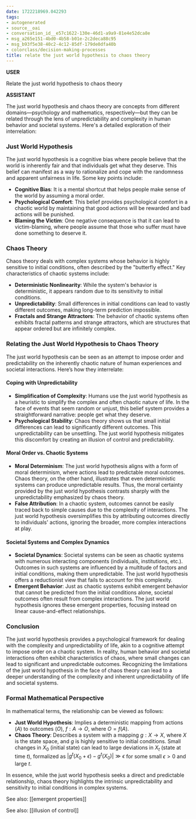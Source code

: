 ```yaml
---
date: 1722218969.042293
tags:
- autogenerated
- source__oai
- conversation_id__e57c1622-130e-46d1-a9a9-81e4e52dca8e
- msg_a265e151-4bd0-4b58-b01e-2c2deca88c95
- msg_b93f5e38-40c2-4c12-85df-179de0dfa40b
- colorclass/decision-making-processes
title: relate the just world hypothesis to chaos theory
---
```


**USER**

Relate the just world hypothesis to chaos theory


**ASSISTANT**

The just world hypothesis and chaos theory are concepts from different domains—psychology and mathematics, respectively—but they can be related through the lens of unpredictability and complexity in human behavior and societal systems. Here's a detailed exploration of their interrelation:

### Just World Hypothesis

The just world hypothesis is a cognitive bias where people believe that the world is inherently fair and that individuals get what they deserve. This belief can manifest as a way to rationalize and cope with the randomness and apparent unfairness in life. Some key points include:
- **Cognitive Bias**: It is a mental shortcut that helps people make sense of the world by assuming a moral order.
- **Psychological Comfort**: This belief provides psychological comfort in a chaotic world by maintaining that good actions will be rewarded and bad actions will be punished.
- **Blaming the Victim**: One negative consequence is that it can lead to victim-blaming, where people assume that those who suffer must have done something to deserve it.

### Chaos Theory

Chaos theory deals with complex systems whose behavior is highly sensitive to initial conditions, often described by the "butterfly effect." Key characteristics of chaotic systems include:
- **Deterministic Nonlinearity**: While the system's behavior is deterministic, it appears random due to its sensitivity to initial conditions.
- **Unpredictability**: Small differences in initial conditions can lead to vastly different outcomes, making long-term prediction impossible.
- **Fractals and Strange Attractors**: The behavior of chaotic systems often exhibits fractal patterns and strange attractors, which are structures that appear ordered but are infinitely complex.

### Relating the Just World Hypothesis to Chaos Theory

The just world hypothesis can be seen as an attempt to impose order and predictability on the inherently chaotic nature of human experiences and societal interactions. Here’s how they interrelate:

#### Coping with Unpredictability

- **Simplification of Complexity**: Humans use the just world hypothesis as a heuristic to simplify the complex and often chaotic nature of life. In the face of events that seem random or unjust, this belief system provides a straightforward narrative: people get what they deserve.
- **Psychological Stability**: Chaos theory shows us that small initial differences can lead to significantly different outcomes. This unpredictability can be unsettling. The just world hypothesis mitigates this discomfort by creating an illusion of control and predictability.

#### Moral Order vs. Chaotic Systems

- **Moral Determinism**: The just world hypothesis aligns with a form of moral determinism, where actions lead to predictable moral outcomes. Chaos theory, on the other hand, illustrates that even deterministic systems can produce unpredictable results. Thus, the moral certainty provided by the just world hypothesis contrasts sharply with the unpredictability emphasized by chaos theory.
- **False Attribution**: In a chaotic system, outcomes cannot be easily traced back to simple causes due to the complexity of interactions. The just world hypothesis oversimplifies this by attributing outcomes directly to individuals' actions, ignoring the broader, more complex interactions at play.

#### Societal Systems and Complex Dynamics

- **Societal Dynamics**: Societal systems can be seen as chaotic systems with numerous interacting components (individuals, institutions, etc.). Outcomes in such systems are influenced by a multitude of factors and initial conditions, making them unpredictable. The just world hypothesis offers a reductionist view that fails to account for this complexity.
- **Emergent Behavior**: Just as chaotic systems exhibit emergent behavior that cannot be predicted from the initial conditions alone, societal outcomes often result from complex interactions. The just world hypothesis ignores these emergent properties, focusing instead on linear cause-and-effect relationships.

### Conclusion

The just world hypothesis provides a psychological framework for dealing with the complexity and unpredictability of life, akin to a cognitive attempt to impose order on a chaotic system. In reality, human behavior and societal interactions often exhibit characteristics of chaos, where small changes can lead to significant and unpredictable outcomes. Recognizing the limitations of the just world hypothesis in the face of chaos theory can lead to a deeper understanding of the complexity and inherent unpredictability of life and societal systems.

### Formal Mathematical Perspective

In mathematical terms, the relationship can be viewed as follows:
- **Just World Hypothesis**: Implies a deterministic mapping from actions ($A$) to outcomes ($O$), $f: A \to O$, where $O = f(A)$.
- **Chaos Theory**: Describes a system with a mapping $g: X \to X$, where $X$ is the state space, and $g$ is highly sensitive to initial conditions. Small changes in $X_0$ (initial state) can lead to large deviations in $X_t$ (state at time $t$), formalized as $|g^t(X_0 + \epsilon) - g^t(X_0)| \gg \epsilon$ for some small $\epsilon > 0$ and large $t$.

In essence, while the just world hypothesis seeks a direct and predictable relationship, chaos theory highlights the intrinsic unpredictability and sensitivity to initial conditions in complex systems.

See also: [[emergent properties]]


See also: [[illusion of control]]